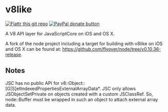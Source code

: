 v8like
======

[![Flattr this git repo](http://api.flattr.com/button/flattr-badge-large.png)](https://flattr.com/submit/auto?user_id=isaacburns&url=https://github.com/flyover/v8like&title=v8like&language=JavaScript&tags=github&category=software) [![PayPal donate button](https://www.paypalobjects.com/en_US/i/btn/btn_donate_SM.gif)](https://www.paypal.com/cgi-bin/webscr?cmd=_donations&business=H9KUEZTZHHTXQ&lc=US&item_name=v8like&currency_code=USD&bn=PP-DonationsBF:btn_donate_SM.gif:NonHosted "Donate to this project using Paypal")

A V8 API layer for JavaScriptCore on iOS and OS X.

A fork of the node project including a target for building with v8like on iOS and OS X can be found at: https://github.com/flyover/node/tree/v0.10.36-release.

Notes
-----

JSC has no public API for v8::Object::[G|S]etIndexedPropertiesExternalArrayData*. JSC only allows JSObjectSetPrivate on objects created with a custom JSClassRef. So, node::Buffer must be wrapped in such an object to attach external array data.
